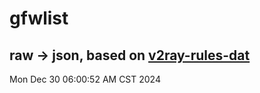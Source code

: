 # gfwlist
## raw -> json, based on [v2ray-rules-dat](https://github.com/Loyalsoldier/v2ray-rules-dat)
Mon Dec 30 06:00:52 AM CST 2024

